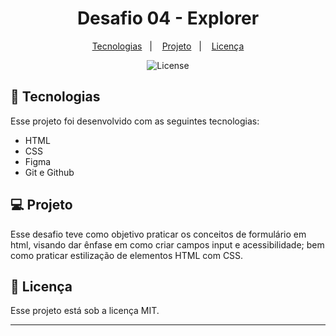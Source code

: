 <h1 align="center"> Desafio 04 - Explorer </h1>

<p align="center">
  <a href="#-tecnologias">Tecnologias</a>&nbsp;&nbsp;&nbsp;|&nbsp;&nbsp;&nbsp;
  <a href="#-projeto">Projeto</a>&nbsp;&nbsp;&nbsp;|&nbsp;&nbsp;&nbsp;
  <a href="#memo-licença">Licença</a>
</p>

<p align="center">
  <img alt="License" src="https://img.shields.io/static/v1?label=license&message=MIT&color=blueviolet">
</p>

## 🚀 Tecnologias

Esse projeto foi desenvolvido com as seguintes tecnologias:

- HTML
- CSS
- Figma
- Git e Github

## 💻 Projeto

Esse desafio teve como objetivo praticar os conceitos de formulário em html, visando dar ênfase em como criar campos input e acessibilidade; bem como praticar estilização de elementos HTML com CSS.

## :memo: Licença

Esse projeto está sob a licença MIT.

---
